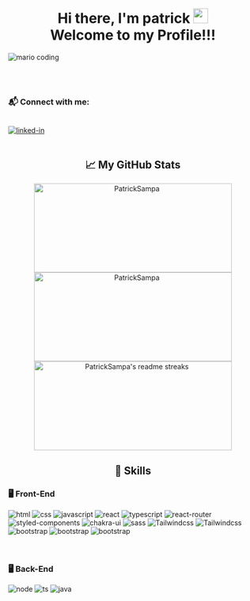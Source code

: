 <h1 align="center">
  Hi there, I'm patrick
  <img 
    src="https://raw.githubusercontent.com/iampavangandhi/iampavangandhi/master/gifs/Hi.gif"
    width="30px">
  <br />
  Welcome to my Profile!!!
</h1>

<div>
  <img
    src="https://i.imgur.com/1ZvVkDc.gif" 
    alt="mario coding"
    />
</div>

<p>
  <br />
  <br />
</p>

<div>
  <h3>
    📬 Connect with me:
  </h3>
  <br />
  <a href="https://www.linkedin.com/in/patrick-sampaio-111609230/">
    <img 
      src="https://img.shields.io/badge/Linkedin-0077B5?style=for-the-badge&amp;logo=LinkedIn&amp;logoColor=white" 
      alt="linked-in">
  </a>
</div>


<br />

<h2 align="center">📈 <strong>My GitHub Stats</strong></h2>
 
<div align="center">
  <img 
    width="400" 
    height="180em" 
    src="https://github-readme-stats.vercel.app/api?username=PatrickSampa&theme=dracula&show_icons=true" 
    alt="PatrickSampa"/>
  <img 
    width="400" 
    height="180em" 
    src="https://github-readme-stats.vercel.app/api/top-langs/?username=PatrickSampa&theme=dracula&layout=compact" 
    alt="PatrickSampa" />
</div>

<div align="center">
  <img 
    width="400" 
    height="180em" 
    src="https://github-readme-streak-stats.herokuapp.com/?user=PatrickSampa&theme=dracula&hide_border=false" 
    alt="PatrickSampa's readme streaks" />
</div>


<h2 align="center">🚀 <strong>Skills</strong></h2>

<h3>🖥️ Front-End</h3>
<div>
  <img 
    src="https://img.shields.io/badge/HTML5-E34F26?style=for-the-badge&amp;logo=html5&amp;logoColor=white" 
    alt="html">
  <img 
    src="https://img.shields.io/badge/CSS3-1572B6?style=for-the-badge&amp;logo=css3&amp;logoColor=white" 
    alt="css">
  <img 
    src="https://img.shields.io/badge/JavaScript-323330?style=for-the-badge&amp;logo=javascript&amp;logoColor=F7DF1E" 
    alt="javascript">
  <img 
    src="https://img.shields.io/badge/React-0D0627?style=for-the-badge&amp;logo=react&amp;logoColor=61DAFB" 
    alt="react">
  <img 
    src="https://img.shields.io/badge/TypeScript-3178C6?style=for-the-badge&amp;logo=typescript&amp;logoColor=white" 
    alt="typescript">
  <img 
    src="https://img.shields.io/badge/React_Router-CA4245?style=for-the-badge&amp;logo=react-router&amp;logoColor=white" 
    alt="react-router">
  <img 
    src="https://img.shields.io/badge/styled_components-DB7093?style=for-the-badge&amp;logo=styled-components&amp;logoColor=white" 
    alt="styled-components">
  <img 
    src="https://img.shields.io/badge/chakra_ui-319795?style=for-the-badge&amp;logo=chakra-ui&amp;logoColor=white" 
    alt="chakra-ui">
  <img 
    src="https://img.shields.io/badge/Sass-CF649A?style=for-the-badge&amp;logo=sass&amp;logoColor=white" 
    alt="sass">
  <img 
    src="https://img.shields.io/badge/Tailwind-06B6D4?style=for-the-badge&amp;logo=tailwindcss&amp;logoColor=white" 
    alt="Tailwindcss">
  <img 
    src="https://img.shields.io/badge/materialui-007EFD?style=for-the-badge&amp;logo=materialui&amp;logoColor=white" 
    alt="Tailwindcss">  
  <img 
    src="https://img.shields.io/badge/BootStrap-6E42A2?style=for-the-badge&amp;logo=bootstrap&amp;logoColor=white" 
    alt="bootstrap">
  <img 
    src="https://img.shields.io/badge/Redux-764ABC?style=for-the-badge&amp;logo=redux&amp;logoColor=white" 
    alt="bootstrap">
  <img 
    src="https://img.shields.io/badge/Redux_Saga-86D46B?style=for-the-badge&amp;logo=reduxsaga&amp;logoColor=white" 
    alt="bootstrap">
</div>

<br />
<br />

<h3>🖥️ Back-End</h3>
<div>
  <img 
    src="https://img.shields.io/badge/Node.js-43853D?style=for-the-badge&logo=node.js&logoColor=white" 
    alt="node">
  <img 
    src="https://img.shields.io/badge/TypeScript-007ACC?style=for-the-badge&logo=typescript&logoColor=white" 
    alt="ts">
  <img 
    src="https://img.shields.io/badge/Java-ED8B00?style=for-the-badge&logo=openjdk&logoColor=white" 
    alt="java">
</div>


